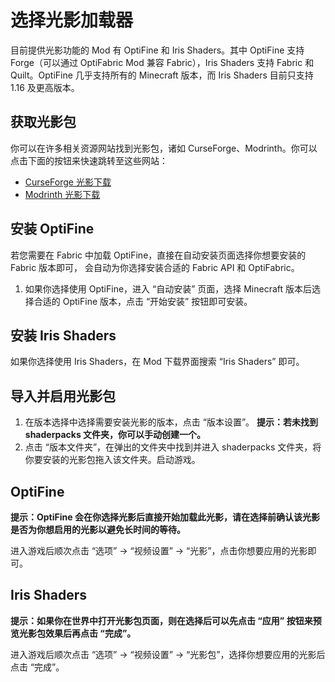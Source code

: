 # 选择光影加载器

目前提供光影功能的 Mod 有 OptiFine 和 Iris Shaders。其中 OptiFine 支持 Forge（可以通过 OptiFabric Mod 兼容 Fabric），Iris Shaders 支持 Fabric 和 Quilt。OptiFine 几乎支持所有的 Minecraft 版本，而 Iris Shaders 目前只支持 1.16 及更高版本。

## 获取光影包

你可以在许多相关资源网站找到光影包，诸如 CurseForge、Modrinth。你可以点击下面的按钮来快速跳转至这些网站：

- [CurseForge 光影下载](https://www.curseforge.com/minecraft/search?class=shaders)
- [Modrinth 光影下载](https://modrinth.com/shaders)

## 安装 OptiFine

若您需要在 Fabric 中加载 OptiFine，直接在自动安装页面选择你想要安装的 Fabric 版本即可， 会自动为你选择安装合适的 Fabric API 和 OptiFabric。

1. 如果你选择使用 OptiFine，进入 “自动安装” 页面，选择 Minecraft 版本后选择合适的 OptiFine 版本，点击 “开始安装” 按钮即可安装。

## 安装 Iris Shaders

如果你选择使用 Iris Shaders，在 Mod 下载界面搜索 “Iris Shaders” 即可。

## 导入并启用光影包

1. 在版本选择中选择需要安装光影的版本，点击 “版本设置”。
    **提示：若未找到 shaderpacks 文件夹，你可以手动创建一个。**
2. 点击 “版本文件夹”，在弹出的文件夹中找到并进入 shaderpacks 文件夹，将你要安装的光影包拖入该文件夹。启动游戏。

## OptiFine

**提示：OptiFine 会在你选择光影后直接开始加载此光影，请在选择前确认该光影是否为你想启用的光影以避免长时间的等待。**

进入游戏后顺次点击 “选项” → “视频设置” → “光影”，点击你想要应用的光影即可。

## Iris Shaders

**提示：如果你在世界中打开光影包页面，则在选择后可以先点击 “应用” 按钮来预览光影包效果后再点击 “完成”。**

进入游戏后顺次点击 “选项” → “视频设置” → “光影包”，选择你想要应用的光影后点击 “完成”。
